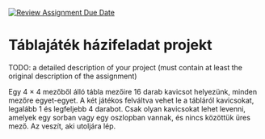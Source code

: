 [![Review Assignment Due Date](https://classroom.github.com/assets/deadline-readme-button-24ddc0f5d75046c5622901739e7c5dd533143b0c8e959d652212380cedb1ea36.svg)](https://classroom.github.com/a/1_hdBt_5)
# Táblajáték házifeladat projekt

TODO: a detailed description of your project (must contain at least the original description of the assignment)

Egy 4 × 4 mezőből  álló tábla mezőire 16 darab kavicsot helyezünk, minden
mezőre egyet-egyet. A két játékos felváltva vehet le a tábláról kavicsokat,
legalább 1 és legfeljebb 4 darabot. Csak olyan kavicsokat lehet levenni,
amelyek egy sorban vagy egy oszlopban vannak,  és nincs közöttük üres mező. Az
veszít, aki utoljára lép.